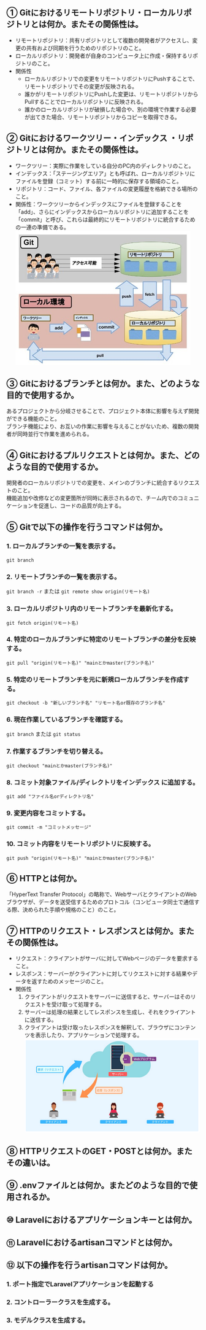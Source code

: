 ## ① Gitにおけるリモートリポジトリ・ローカルリポジトリとは何か。またその関係性は。

* リモートリポジトリ：共有リポジトリとして複数の開発者がアクセスし、変更の共有および同期を行うためのリポジトリのこと。
* ローカルリポジトリ：開発者が自身のコンピュータ上に作成・保持するリポジトリのこと。
* 関係性
    * ローカルリポジトリでの変更をリモートリポジトリにPushすることで、リモートリポジトリでその変更が反映される。
    * 誰かがリモートリポジトリにPushした変更は、リモートリポジトリからPullすることでローカルリポジトリに反映される。
    * 誰かのローカルリポジトリが破損した場合や、別の環境で作業する必要が出てきた場合、リモートリポジトリからコピーを取得できる。

## ② Gitにおけるワークツリー・インデックス ・リポジトリとは何か。またその関係性は。

* ワークツリー：実際に作業をしている自分のPC内のディレクトリのこと。
* インデックス：「ステージングエリア」とも呼ばれ、ローカルリポジトリにファイルを登録（コミット）する前に一時的に保存する領域のこと。
* リポジトリ：コード、ファイル、各ファイルの変更履歴を格納できる場所のこと。
* 関係性：ワークツリーからインデックスにファイルを登録することを「add」、さらにインデックスからローカルリポジトリに追加することを「commit」と呼び、これらは最終的にリモートリポジトリに統合するための一連の準備である。  
![Alt text](../img/08-1_1.png)

## ③ Gitにおけるブランチとは何か。また、どのような目的で使用するか。

あるプロジェクトから分岐させることで、プロジェクト本体に影響を与えず開発ができる機能のこと。  
ブランチ機能により、お互いの作業に影響を与えることがないため、複数の開発者が同時並行で作業を進められる。

## ④ Gitにおけるプルリクエストとは何か。また、どのような目的で使用するか。

開発者のローカルリポジトリでの変更を、メインのブランチに統合するリクエストのこと。  
機能追加や改修などの変更箇所が同時に表示されるので、チーム内でのコミュニケーションを促進し、コードの品質が向上する。

## ⑤ Gitで以下の操作を行うコマンドは何か。

### 1. ローカルブランチの一覧を表示する。

`git branch`

### 2. リモートブランチの一覧を表示する。

`git branch -r` または `git remote show origin(リモート名)`

### 3. ローカルリポジトリ内のリモートブランチを最新化する。

`git fetch origin(リモート名)`

### 4. 特定のローカルブランチに特定のリモートブランチの差分を反映する。

`git pull "origin(リモート名)" "mainとかmaster(ブランチ名)"`

### 5. 特定のリモートブランチを元に新規ローカルブランチを作成する。

`git checkout -b "新しいブランチ名" "リモート名or既存のブランチ名"`

### 6. 現在作業しているブランチを確認する。

`git branch` または `git status`

### 7. 作業するブランチを切り替える。

`git checkout "mainとかmaster(ブランチ名)"`

### 8. コミット対象ファイル/ディレクトリをインデックス に追加する。

`git add "ファイル名orディレクトリ名"`

### 9. 変更内容をコミットする。

`git commit -m "コミットメッセージ"`

### 10. コミット内容をリモートリポジトリに反映する。

`git push "origin(リモート名)" "mainとかmaster(ブランチ名)"`

## ⑥ HTTPとは何か。

「HyperText Transfer Protocol」の略称で、WebサーバとクライアントのWebブラウザが、データを送受信するためのプロトコル（コンピュータ同士で通信する際、決められた手順や規格のこと）のこと。

## ⑦ HTTPのリクエスト・レスポンスとは何か。またその関係性は。

* リクエスト：クライアントがサーバに対してWebページのデータを要求すること。
* レスポンス：サーバーがクライアントに対してリクエストに対する結果やデータを返すためのメッセージのこと。
* 関係性
  1. クライアントがリクエストをサーバーに送信すると、サーバーはそのリクエストを受け取って処理する。
  2. サーバーは処理の結果としてレスポンスを生成し、それをクライアントに送信する。
  3. クライアントは受け取ったレスポンスを解釈して、ブラウザにコンテンツを表示したり、アプリケーションで処理する。
![Alt text](../img/08-1_2.png)

## ⑧ HTTPリクエストのGET・POSTとは何か。またその違いは。



## ⑨ .envファイルとは何か。またどのような目的で使用されるか。



## ⑩ Laravelにおけるアプリケーションキーとは何か。



## ⑪ Laravelにおけるartisanコマンドとは何か。



## ⑫ 以下の操作を行うartisanコマンドは何か。

### 1. ポート指定でLaravelアプリケーションを起動する

### 2. コントローラークラスを生成する。

### 3. モデルクラスを生成する。